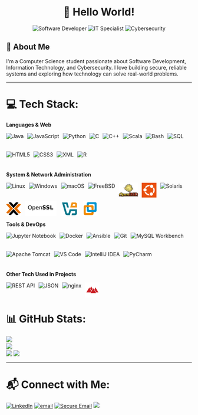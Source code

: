 
<h1 align="center">👋 Hello World!</h1>

<div align="center">

![Software Developer](https://img.shields.io/badge/Software%20Developer-%F0%9F%92%BB-brightgreen?style=for-the-badge&labelColor=555555)
![IT Specialist](https://img.shields.io/badge/IT%20Specialist-%F0%9F%94%A7-blue?style=for-the-badge&labelColor=555555)
![Cybersecurity](https://img.shields.io/badge/Cybersecurity-%F0%9F%94%90-purple?style=for-the-badge&labelColor=555555)


</div>




## 👤 About Me 
I'm a Computer Science student passionate about Software Development, Information Technology, and Cybersecurity. I love building secure, reliable systems and exploring how technology can solve real-world problems.

---

# 💻 Tech Stack:

**Languages & Web**  
<div style="display: flex; flex-wrap: wrap; gap: 10px; align-items: center;">
  <!-- Java -->
  <img src="https://cdn.jsdelivr.net/gh/devicons/devicon/icons/java/java-original.svg" alt="Java" title="Java" height="40" />

  <!-- JavaScript -->
<img src="https://cdn.jsdelivr.net/gh/devicons/devicon/icons/javascript/javascript-original.svg" alt="JavaScript" title="JavaScript" height="40" />
  
  <!-- Python -->
  <img src="https://cdn.jsdelivr.net/gh/devicons/devicon/icons/python/python-original.svg" alt="Python" title="Python" height="40" />
  
  <!-- C -->
  <img src="https://cdn.jsdelivr.net/gh/devicons/devicon/icons/c/c-original.svg" alt="C" title="C" height="40" />
  
  <!-- C++ -->
  <img src="https://cdn.jsdelivr.net/gh/devicons/devicon/icons/cplusplus/cplusplus-original.svg" alt="C++" title="C++" height="40" />
  
  <!-- Scala -->
  <img src="https://cdn.jsdelivr.net/gh/devicons/devicon/icons/scala/scala-original.svg" alt="Scala" title="Scala" height="40" />
  
  <!-- Bash -->
  <img src="https://cdn.jsdelivr.net/gh/devicons/devicon/icons/bash/bash-original.svg" alt="Bash" title="Bash" height="40" />
  
  <!-- SQL -->
  <img src="https://cdn.jsdelivr.net/gh/devicons/devicon/icons/mysql/mysql-original.svg" alt="SQL" title="SQL" height="40" />
  
  <!-- HTML5 -->
  <img src="https://cdn.jsdelivr.net/gh/devicons/devicon/icons/html5/html5-original.svg" alt="HTML5" title="HTML5" height="40" />
  
  <!-- CSS3 -->
  <img src="https://cdn.jsdelivr.net/gh/devicons/devicon/icons/css3/css3-original.svg" alt="CSS3" title="CSS3" height="40" />
  
  <!-- XML -->
  <img src="https://cdn.jsdelivr.net/gh/devicons/devicon/icons/xml/xml-original.svg" alt="XML" title="XML" height="40" />
  
  <!-- R -->
  <img src="https://cdn.jsdelivr.net/gh/devicons/devicon/icons/r/r-original.svg" alt="R" title="R" height="40" />
</div>



**System & Network Administration**  

<div style="display: flex; flex-wrap: wrap; gap: 10px; align-items: center;">
  <!-- Linux -->
  <img src="https://cdn.jsdelivr.net/gh/devicons/devicon/icons/linux/linux-original.svg" alt="Linux" title ="Linux" height="40" />
  
  <!-- Windows -->
  <img src="https://cdn.jsdelivr.net/gh/devicons/devicon/icons/windows8/windows8-original.svg" alt="Windows" title="Windows" height="40" />
  
  <!-- macOS -->
  <img src="https://cdn.jsdelivr.net/gh/devicons/devicon/icons/apple/apple-original.svg" alt="macOS" title="macOS" height="40" />
  
 <!-- FreeBSD -->
<img src="https://raw.githubusercontent.com/TaranVH/LOGOS/master/FreeBSD%20logo.png" alt="FreeBSD" title="FreeBSD" height="40" />


<!-- OpenBSD -->
<img src="https://raw.githubusercontent.com/StevenAlSheikh/images/main/openbsd%20logo%20new.png" alt="OpenBSD" title="OpenBSD" height="40" />

  <!-- Ubuntu -->
<img src="https://raw.githubusercontent.com/StevenAlSheikh/images/main/ubuntu%20logo.png" alt="Ubuntu" title="Ubuntu" height="40" />
  
  <!-- Solaris -->
  <img src="https://cdn.jsdelivr.net/gh/devicons/devicon/icons/oracle/oracle-original.svg" alt="Solaris" title="Solaris" height="40" />
  
 <!-- Proxmox -->
<img src="https://raw.githubusercontent.com/StevenAlSheikh/images/main/proxmox.png" alt="Proxmox" title="Proxmox" height="40" />
  
  <!-- OpenSSL -->
<img src="https://raw.githubusercontent.com/StevenAlSheikh/images/main/openssl.png" alt="OpenSSL" title="OpenSSL" height="40" />

<!-- VirtualBox -->
<img src="https://raw.githubusercontent.com/StevenAlSheikh/images/main/new%20logo%20virtualbox.png" alt="VirtualBox" title="VirtualBox" height="40" />


<!-- VMware -->
<img src="https://raw.githubusercontent.com/StevenAlSheikh/images/main/vmare%20workstation%20logo.jpg" alt="VMware Workstation" title="VMWare" height="40" />
</div>

**Tools & DevOps**  
<div style="display: flex; flex-wrap: wrap; gap: 10px; align-items: center;">
  <!-- Jupyter Notebook -->
<img src="https://cdn.jsdelivr.net/gh/devicons/devicon/icons/jupyter/jupyter-original.svg" alt="Jupyter Notebook" title="Jupyter Notebook" height="40" />
  <!-- Docker -->
  <img src="https://cdn.jsdelivr.net/gh/devicons/devicon/icons/docker/docker-original.svg" alt="Docker" title="Docker" height="40" />
  
  <!-- Ansible -->
  <img src="https://cdn.jsdelivr.net/gh/devicons/devicon/icons/ansible/ansible-original.svg" alt="Ansible" title="Ansible" height="40" />
  
  <!-- Git -->
  <img src="https://cdn.jsdelivr.net/gh/devicons/devicon/icons/git/git-original.svg" alt="Git" title="Git" height="40" />
  
  <!-- MySQL Workbench -->
  <img src="https://cdn.jsdelivr.net/gh/devicons/devicon/icons/mysql/mysql-original.svg" alt="MySQL Workbench" title="MySQL Workbench" height="40" />
  
  <!-- Apache Tomcat -->
  <img src="https://cdn.jsdelivr.net/gh/devicons/devicon/icons/tomcat/tomcat-original.svg" alt="Apache Tomcat" title="Apache Tomcat" height="40" />
  
  <!-- VS Code -->
  <img src="https://cdn.jsdelivr.net/gh/devicons/devicon/icons/vscode/vscode-original.svg" alt="VS Code" title="VS Code" height="40" />
  
   <!-- IntelliJ IDEA -->
  <img src="https://cdn.jsdelivr.net/gh/devicons/devicon/icons/intellij/intellij-original.svg" alt="IntelliJ IDEA" title="IntelliJ IDEA" height="40" />
  
  <!-- PyCharm -->
  <img src="https://cdn.jsdelivr.net/gh/devicons/devicon/icons/pycharm/pycharm-original.svg" alt="PyCharm" title="PyCharm" height="40" />
</div>


**Other Tech Used in Projects**  

<div style="display: flex; flex-wrap: wrap; gap: 10px; align-items: center;">
  <!-- REST API -->
  <img src="https://cdn.jsdelivr.net/gh/devicons/devicon/icons/flask/flask-original.svg" alt="REST API" title="REST API" height="40" />
  
  <!-- JSON -->
  <img src="https://cdn.jsdelivr.net/gh/devicons/devicon/icons/json/json-original.svg" alt="JSON" title="JSON" height="40" />
  
  <!-- Nginx -->
  <img src="https://cdn.jsdelivr.net/gh/devicons/devicon/icons/nginx/nginx-original.svg" alt="nginx" title="nginx" height="40" />

  <!-- LDAP -->
<img src="https://raw.githubusercontent.com/StevenAlSheikh/images/main/ldap%20(2).png" alt="LDAP" title="LDAP" height="40" />

</div>

# 📊 GitHub Stats:
![](https://github-readme-stats.vercel.app/api?username=StevenAlSheikh&theme=neon&hide_border=false&include_all_commits=false&count_private=false)<br/>
![](https://nirzak-streak-stats.vercel.app/?user=StevenAlSheikh&theme=neon&hide_border=false)<br/>
![](https://github-readme-stats.vercel.app/api/top-langs/?username=StevenAlSheikh&theme=neon&hide_border=false&include_all_commits=false&count_private=false&layout=compact)
[![](https://visitcount.itsvg.in/api?id=StevenAlSheikh&icon=0&color=0)](https://visitcount.itsvg.in)
<!-- Proudly created with GPRM ( https://gprm.itsvg.in ) -->
---
# 📬 Connect with Me:
[![LinkedIn](https://img.shields.io/badge/-LinkedIn-0A66C2?style=flat-square&logo=linkedin&logoColor=white)](https://www.linkedin.com/in/steven-al-sheikh-731623240/)
[![email](https://img.shields.io/badge/Email-D14836?logo=gmail&logoColor=white)](https://mail.google.com/mail/?view=cm&fs=1&to=stevenalsheikh1@gmail.com)
[![Secure Email](https://img.shields.io/badge/ProtonMail-8B89CC?logo=protonmail&logoColor=white)](https://mail.protonmail.com/compose?to=Steven.Alsheikh@protonmail.com)
[![](https://visitcount.itsvg.in/api?id=StevenAlsheikh&icon=0&color=0)](https://visitcount.itsvg.in)

